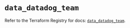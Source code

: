 # `data_datadog_team`

Refer to the Terraform Registry for docs: [`data_datadog_team`](https://registry.terraform.io/providers/datadog/datadog/3.65.0/docs/data-sources/team).
